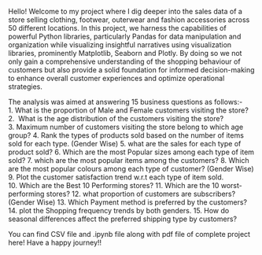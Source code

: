 Hello! Welcome to my project where I dig deeper into the sales data of a store selling clothing, footwear, outerwear and fashion accessories across 50 different locations. 
In this project, we harness the capabilities of powerful Python libraries, particularly Pandas for data manipulation and organization while 
visualizing insightful narratives using visualization libraries, prominently Matplotlib, Seaborn and Plotly. 
By doing so we not only gain a comprehensive understanding of the shopping behaviour of customers but 
also provide a solid foundation for informed decision-making to enhance overall customer experiences and 
optimize operational strategies.

The analysis was aimed at answering 15 business questions as follows:-
1. What is the proportion of Male and Female customers visiting the 
store?
2.  What is the age distribution of the customers visiting the store? 3. Maximum number of customers visiting the store belong to which 
age group?
4. Rank the types of products sold based on the number of items sold 
for each type. (Gender Wise)
5. what are the sales for each type of product sold?
6. Which are the most Popular sizes among each type of item sold? 7. which are the most popular items among the customers?
8. Which are the most popular colours among each type of customer? 
(Gender Wise)
9. Plot the customer satisfaction trend w.r.t each type of item sold. 10. Which are the Best 10 Performing stores?
11. Which are the 10 worst-performing stores?
12. what proportion of customers are subscribers? (Gender Wise) 13. Which Payment method is preferred by the customers?
14. plot the Shopping frequency trends by both genders.
15. How do seasonal differences affect the preferred shipping type by 
customers?

You can find CSV file and .ipynb file along with pdf file of complete project here!
Have a happy journey!!
